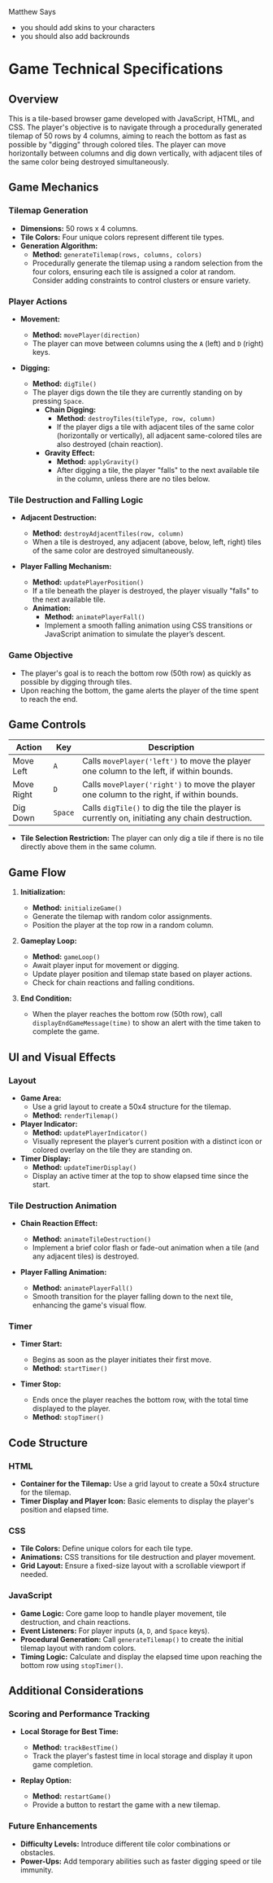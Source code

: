 Matthew Says
- you should add skins to your characters
- you should also add backrounds

# Game Technical Specifications

## Overview
This is a tile-based browser game developed with JavaScript, HTML, and CSS. The player's objective is to navigate through a procedurally generated tilemap of 50 rows by 4 columns, aiming to reach the bottom as fast as possible by "digging" through colored tiles. The player can move horizontally between columns and dig down vertically, with adjacent tiles of the same color being destroyed simultaneously.

## Game Mechanics

### Tilemap Generation
- **Dimensions:** 50 rows x 4 columns.
- **Tile Colors:** Four unique colors represent different tile types.
- **Generation Algorithm:** 
  - **Method:** `generateTilemap(rows, columns, colors)`
  - Procedurally generate the tilemap using a random selection from the four colors, ensuring each tile is assigned a color at random. Consider adding constraints to control clusters or ensure variety.

### Player Actions
- **Movement:** 
  - **Method:** `movePlayer(direction)`
  - The player can move between columns using the `A` (left) and `D` (right) keys.
  
- **Digging:** 
  - **Method:** `digTile()`
  - The player digs down the tile they are currently standing on by pressing `Space`.
    - **Chain Digging:** 
      - **Method:** `destroyTiles(tileType, row, column)`
      - If the player digs a tile with adjacent tiles of the same color (horizontally or vertically), all adjacent same-colored tiles are also destroyed (chain reaction).
    - **Gravity Effect:** 
      - **Method:** `applyGravity()`
      - After digging a tile, the player "falls" to the next available tile in the column, unless there are no tiles below.

### Tile Destruction and Falling Logic
- **Adjacent Destruction:** 
  - **Method:** `destroyAdjacentTiles(row, column)`
  - When a tile is destroyed, any adjacent (above, below, left, right) tiles of the same color are destroyed simultaneously.
  
- **Player Falling Mechanism:**
  - **Method:** `updatePlayerPosition()`
  - If a tile beneath the player is destroyed, the player visually "falls" to the next available tile.
  - **Animation:** 
    - **Method:** `animatePlayerFall()`
    - Implement a smooth falling animation using CSS transitions or JavaScript animation to simulate the player’s descent.

### Game Objective
- The player's goal is to reach the bottom row (50th row) as quickly as possible by digging through tiles.
- Upon reaching the bottom, the game alerts the player of the time spent to reach the end.
  
## Game Controls

| Action        | Key       | Description                                      |
|---------------|-----------|--------------------------------------------------|
| Move Left     | `A`       | Calls `movePlayer('left')` to move the player one column to the left, if within bounds. |
| Move Right    | `D`       | Calls `movePlayer('right')` to move the player one column to the right, if within bounds. |
| Dig Down      | `Space`   | Calls `digTile()` to dig the tile the player is currently on, initiating any chain destruction. |

- **Tile Selection Restriction:** The player can only dig a tile if there is no tile directly above them in the same column.

## Game Flow

1. **Initialization:**
   - **Method:** `initializeGame()`
   - Generate the tilemap with random color assignments.
   - Position the player at the top row in a random column.

2. **Gameplay Loop:**
   - **Method:** `gameLoop()`
   - Await player input for movement or digging.
   - Update player position and tilemap state based on player actions.
   - Check for chain reactions and falling conditions.

3. **End Condition:**
   - When the player reaches the bottom row (50th row), call `displayEndGameMessage(time)` to show an alert with the time taken to complete the game.

## UI and Visual Effects

### Layout
- **Game Area:** 
  - Use a grid layout to create a 50x4 structure for the tilemap.
  - **Method:** `renderTilemap()`
- **Player Indicator:** 
  - **Method:** `updatePlayerIndicator()`
  - Visually represent the player’s current position with a distinct icon or colored overlay on the tile they are standing on.
- **Timer Display:** 
  - **Method:** `updateTimerDisplay()`
  - Display an active timer at the top to show elapsed time since the start.

### Tile Destruction Animation
- **Chain Reaction Effect:**
  - **Method:** `animateTileDestruction()`
  - Implement a brief color flash or fade-out animation when a tile (and any adjacent tiles) is destroyed.
  
- **Player Falling Animation:**
  - **Method:** `animatePlayerFall()`
  - Smooth transition for the player falling down to the next tile, enhancing the game's visual flow.

### Timer
- **Timer Start:** 
  - Begins as soon as the player initiates their first move. 
  - **Method:** `startTimer()`
  
- **Timer Stop:** 
  - Ends once the player reaches the bottom row, with the total time displayed to the player.
  - **Method:** `stopTimer()`

## Code Structure

### HTML
- **Container for the Tilemap:** Use a grid layout to create a 50x4 structure for the tilemap.
- **Timer Display and Player Icon:** Basic elements to display the player's position and elapsed time.

### CSS
- **Tile Colors:** Define unique colors for each tile type.
- **Animations:** CSS transitions for tile destruction and player movement.
- **Grid Layout:** Ensure a fixed-size layout with a scrollable viewport if needed.

### JavaScript
- **Game Logic:** Core game loop to handle player movement, tile destruction, and chain reactions.
- **Event Listeners:** For player inputs (`A`, `D`, and `Space` keys).
- **Procedural Generation:** Call `generateTilemap()` to create the initial tilemap layout with random colors.
- **Timing Logic:** Calculate and display the elapsed time upon reaching the bottom row using `stopTimer()`.

## Additional Considerations

### Scoring and Performance Tracking
- **Local Storage for Best Time:** 
  - **Method:** `trackBestTime()`
  - Track the player's fastest time in local storage and display it upon game completion.
  
- **Replay Option:** 
  - **Method:** `restartGame()`
  - Provide a button to restart the game with a new tilemap.

### Future Enhancements
- **Difficulty Levels:** Introduce different tile color combinations or obstacles.
- **Power-Ups:** Add temporary abilities such as faster digging speed or tile immunity.
